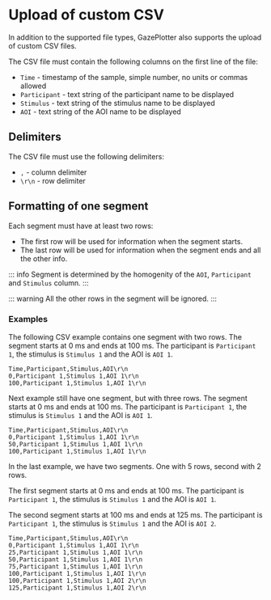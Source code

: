 # Upload of custom CSV

In addition to the supported file types, GazePlotter also supports the upload of custom CSV files. 

The CSV file must contain the following columns on the first line of the file:
* `Time` - timestamp of the sample, simple number, no units or commas allowed
* `Participant` - text string of the participant name to be displayed
* `Stimulus` - text string of the stimulus name to be displayed
* `AOI` - text string of the AOI name to be displayed

## Delimiters
The CSV file must use the following delimiters:
* `,` - column delimiter
* `\r\n` - row delimiter

## Formatting of one segment
Each segment must have at least two rows:
* The first row will be used for information when the segment starts.
* The last row will be used for information when the segment ends and all the other info.

::: info
Segment is determined by the homogenity of the `AOI`, `Participant` and `Stimulus` column.
:::

::: warning
All the other rows in the segment will be ignored.
:::

### Examples
The following CSV example contains one segment with two rows. The segment starts at 0 ms and ends at 100 ms. The participant is `Participant 1`, the stimulus is `Stimulus 1` and the AOI is `AOI 1`.
```csv
Time,Participant,Stimulus,AOI\r\n
0,Participant 1,Stimulus 1,AOI 1\r\n
100,Participant 1,Stimulus 1,AOI 1\r\n
```
Next example still have one segment, but with three rows. The segment starts at 0 ms and ends at 100 ms. The participant is `Participant 1`, the stimulus is `Stimulus 1` and the AOI is `AOI 1`.
```csv
Time,Participant,Stimulus,AOI\r\n
0,Participant 1,Stimulus 1,AOI 1\r\n
50,Participant 1,Stimulus 1,AOI 1\r\n
100,Participant 1,Stimulus 1,AOI 1\r\n
```
In the last example, we have two segments. One with 5 rows, second with 2 rows. 

The first segment starts at 0 ms and ends at 100 ms. The participant is `Participant 1`, the stimulus is `Stimulus 1` and the AOI is `AOI 1`.

The second segment starts at 100 ms and ends at 125 ms. The participant is `Participant 1`, the stimulus is `Stimulus 1` and the AOI is `AOI 2`.
```csv
Time,Participant,Stimulus,AOI\r\n
0,Participant 1,Stimulus 1,AOI 1\r\n
25,Participant 1,Stimulus 1,AOI 1\r\n
50,Participant 1,Stimulus 1,AOI 1\r\n
75,Participant 1,Stimulus 1,AOI 1\r\n
100,Participant 1,Stimulus 1,AOI 1\r\n
100,Participant 1,Stimulus 1,AOI 2\r\n
125,Participant 1,Stimulus 1,AOI 2\r\n
```